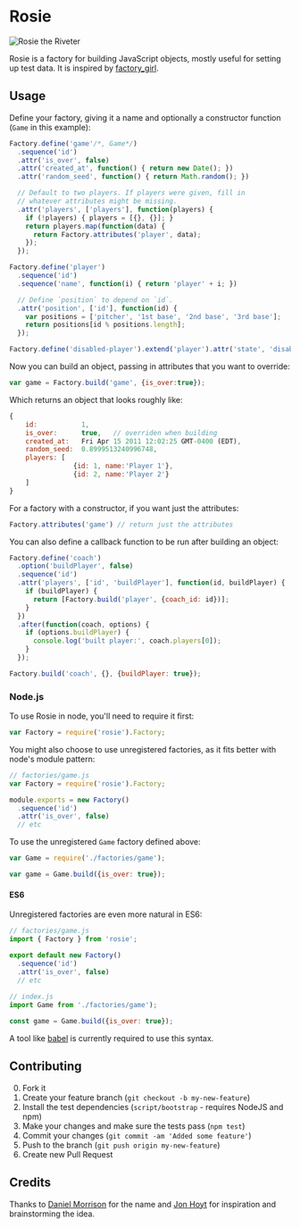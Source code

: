 # Rosie

![Rosie the Riveter](http://upload.wikimedia.org/wikipedia/commons/thumb/1/12/We_Can_Do_It%21.jpg/220px-We_Can_Do_It%21.jpg)

Rosie is a factory for building JavaScript objects, mostly useful for setting up test data. It is inspired by [factory_girl](https://github.com/thoughtbot/factory_girl).

## Usage

Define your factory, giving it a name and optionally a constructor function (`Game` in this example):

```js
Factory.define('game'/*, Game*/)
  .sequence('id')
  .attr('is_over', false)
  .attr('created_at', function() { return new Date(); })
  .attr('random_seed', function() { return Math.random(); })

  // Default to two players. If players were given, fill in
  // whatever attributes might be missing.
  .attr('players', ['players'], function(players) {
    if (!players) { players = [{}, {}]; }
    return players.map(function(data) {
      return Factory.attributes('player', data);
    });
  });

Factory.define('player')
  .sequence('id')
  .sequence('name', function(i) { return 'player' + i; })

  // Define `position` to depend on `id`.
  .attr('position', ['id'], function(id) {
    var positions = ['pitcher', '1st base', '2nd base', '3rd base'];
    return positions[id % positions.length];
  });

Factory.define('disabled-player').extend('player').attr('state', 'disabled')
```

Now you can build an object, passing in attributes that you want to override:

```js
var game = Factory.build('game', {is_over:true});
```

Which returns an object that looks roughly like:

```js
{
    id:           1,
    is_over:      true,   // overriden when building
    created_at:   Fri Apr 15 2011 12:02:25 GMT-0400 (EDT),
    random_seed:  0.8999513240996748,
    players: [
                {id: 1, name:'Player 1'},
                {id: 2, name:'Player 2'}
    ]
}
````

For a factory with a constructor, if you want just the attributes:

```js
Factory.attributes('game') // return just the attributes
```

You can also define a callback function to be run after building an object:

```js
Factory.define('coach')
  .option('buildPlayer', false)
  .sequence('id')
  .attr('players', ['id', 'buildPlayer'], function(id, buildPlayer) {
    if (buildPlayer) {
      return [Factory.build('player', {coach_id: id})];
    }
  })
  .after(function(coach, options) {
    if (options.buildPlayer) {
      console.log('built player:', coach.players[0]);
    }
  });

Factory.build('coach', {}, {buildPlayer: true});
```

### Node.js

To use Rosie in node, you'll need to require it first:

```js
var Factory = require('rosie').Factory;
```

You might also choose to use unregistered factories, as it fits better with node's module pattern:

```js
// factories/game.js
var Factory = require('rosie').Factory;

module.exports = new Factory()
  .sequence('id')
  .attr('is_over', false)
  // etc
```

To use the unregistered `Game` factory defined above:

```js
var Game = require('./factories/game');

var game = Game.build({is_over: true});
```

#### ES6

Unregistered factories are even more natural in ES6:

```js
// factories/game.js
import { Factory } from 'rosie';

export default new Factory()
  .sequence('id')
  .attr('is_over', false)
  // etc
  
// index.js
import Game from './factories/game');

const game = Game.build({is_over: true});
```

A tool like [babel](https://babeljs.io) is currently required to use this syntax.

## Contributing

0. Fork it
0. Create your feature branch (`git checkout -b my-new-feature`)
0. Install the test dependencies (`script/bootstrap` - requires NodeJS and npm)
0. Make your changes and make sure the tests pass (`npm test`)
0. Commit your changes (`git commit -am 'Added some feature'`)
0. Push to the branch (`git push origin my-new-feature`)
0. Create new Pull Request

## Credits

Thanks to [Daniel Morrison](http://twitter.com/danielmorrison/status/58883772040486912) for the name and [Jon Hoyt](http://twitter.com/jonmagic) for inspiration and brainstorming the idea.
